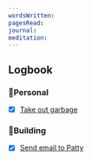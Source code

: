 ```yaml
---
wordsWritten: 
pagesRead: 
journal: 
meditation:
---
```



## Logbook

### 🏡Personal
- [x] [Take out garbage](things:///show?id=PvvU4pxeEthPC8XSNKqe79)

### 🧪Building
- [x] [Send email to Patty](things:///show?id=7WdqijQSWetEM33SedxCNd)
